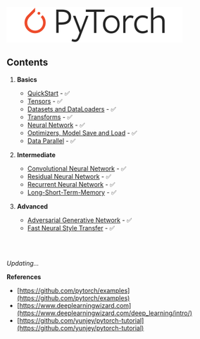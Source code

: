 ![logo](logo/pytorch_logo.svg)



## Contents

1. **Basics**
    - [QuickStart](tutorials/01-basics/01-quickstart/main.py) - ✅
    - [Tensors](tutorials/01-basics/02-tensors/main.py) - ✅
    - [Datasets and DataLoaders](tutorials/01-basics/03-dataset-dataloaders/main.py) - ✅
    - [Transforms](tutorials/01-basics/04-transforms/main.py) - ✅
    - [Neural Network](tutorials/01-basics/05-neural-network/main.py) - ✅
    - [Optimizers, Model Save and Load](tutorials/01-basics/06-optim-save-load/main.py) - ✅
    - [Data Parallel](tutorials/01-basics/07-data-parallel/main.py) - ✅
   

2. **Intermediate**
    - [Convolutional Neural Network](tutorials/02-intermediate/01-convolutional-nn/main.py) - ✅
    - [Residual Neural Network](tutorials/02-intermediate/02-deep-residual-nn/main.py) - ✅
    - [Recurrent Neural Network](tutorials/02-intermediate/03-recurrent-nn/main.py) - ✅
    - [Long-Short-Term-Memory](tutorials/02-intermediate/04-lstm-network/main.py) - ✅
   

3. **Advanced**
    - [Adversarial Generative Network](https://github.com/yakhyo/DCGAN-pt) - ✅
    - [Fast Neural Style Transfer](https://github.com/yakhyo/Fast-Neural-Style-Transfer) - ✅
   


<br>
<br>

_Updating..._

**References**
   - [https://github.com/pytorch/examples](https://github.com/pytorch/examples)
   - [https://www.deeplearningwizard.com](https://www.deeplearningwizard.com/deep_learning/intro/)
   - [https://github.com/yunjey/pytorch-tutorial](https://github.com/yunjey/pytorch-tutorial)
